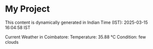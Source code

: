 # My Project

This content is dynamically generated in Indian Time (IST): 2025-03-15 16:04:58 IST


Current Weather in Coimbatore:
Temperature: 35.88 °C
Condition: few clouds
